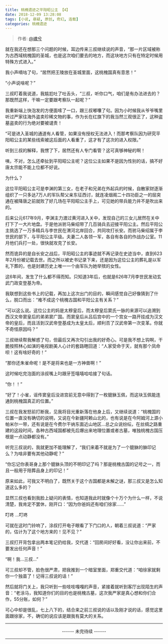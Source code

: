 ```yaml
---
title: 桃槐遗迹之平阳昭公主 【4】
date: 2018-12-09 13:28:08
tags: [小说, 悬疑, 原创, 奇幻, 连载]
categories: 桃槐遗迹
---
```


> 作者: [@魂兮](http://weibo.com/paigu77) 

就在我还在想那三个问题的时候，耳边传来三叔继续说的声音，“那一片区域被称为古西域桃槐国的圣城，也是这次咱们要去的地方，而这块地方只有在特定时候用特殊方式进入。”

我小声嘀咕了句，“居然把王陵放在圣城里面，这桃槐国真有意思！”

“小声说啥呢？”

三叔盯着我说道，我尴尬吐了吐舌头，“三叔，听你口气，咱们是有办法进去的？那既然这样，干嘛一定要跟考察队一起呢？”

我重新端上快泡发的方便面嗦了一口，跟三叔嘟囔了句。因为小时候我从爷爷嘴里听过严家往海外盗卖珍稀文物的事，作为长在红旗下的我当然三观很正了，这种盗墓盗卖的行为绝对要被谴责！

“可是进入圣城的通道有人看管，如果没有授权无法进入！而那考察队因为研究平阳昭公主的某些线索被这后面的人看重了，这才有了这次的进入权限。”

听到三叔的解释，我愣了下，居然还有人专门看管？这可真够神秘的啊！

咦，不对，怎么还牵扯到平阳昭公主呢？这位公主如果不是因为性别的话，搞不好唐太宗能不能上位都不好说。

为什么？

这位平阳昭公主可是李渊的第三女，在老子和兄弟在外起兵的时候，自散家财逐渐组织了一只多达7万人的军队帮父亲东征西讨，就连凌烟阁二十四功臣之一的屈突通在被降唐之前就败了好几场在平阳昭公主手上，可见她的带兵能力并不是吹出来的。

后来公元617年9月，李渊主力渡过黄河进入关中，发现自己的三女儿居然在关中打下了一大片地盘。于是他派驸马柴绍带了几百骑兵去迎接平阳公主。然后平阳公主挑选了一万多精兵与李世民在渭河北岸回合，共同攻打长安。而驸马柴绍属于李世民的部下，与平阳公主平级。夫妻二人各领一军，各自有各自的作战办公室。11月他们兵打一处，很快就攻克了长安。

然而诡异的是自长安之战后，平阳昭公主的事迹就不再记录在史迹当中，直到623年2月份被记载去世。而之所以被史书记录下来，还是因为这位公主的葬礼是以军礼下葬的，也是封建历史上唯一一个由军队为她举殡的女性。

这6年间，发生了什么都不得而知。只知道3年后，也就是626年7月李世民发动玄武门政变登基为帝。

我联想到这些书上的记载，再加上这次出门的目的，瞬间感觉自己好像猜到了什么，脱口而出：“难不成这个桃槐古国和平阳公主有关系？”

“可以这么说。这位公主的妈是太穆皇后，而太穆皇后窦氏一脉的来源可以追溯到西汉文帝窦皇后的弟弟窦广国。而窦皇后从吕后宫中的一个宫女一路开挂成为汉文帝的皇后，而且活到汉武帝登基成为太皇太后，顺利否了汉武帝第一次变革。你就不奇怪原因吗？”

三叔继续帮我解惑了句，但最后又再次勾引出我的好奇心。可是我不想上钩啊，干脆按照林心如演的电视剧美人心计的套路瞎回道：“人家受命于天，就有那个凤命呗！这有啥好奇的！”

“那你还朱雀命呢！是不是将来也是一方神兽啊！”

这时候吃完泡面的涂叔嘴上叼跟牙签嘻嘻哈哈接了句话。

“你！！”

“好了！小雀，谣传窦皇后没进宫前无意中得到了一枚貔貅玉佩，而这块玉佩能连通到桃槐国真正的位置。”

三叔在我发怒前打断我，见我将目光重新落在他身上后，又继续说道：“桃槐国的位置一直没有确切的说明，又说在今新疆阿赖山北的，也有说是在今阿姆河上源小帕米尔一带，还有说是在今费尔干纳东面近山地区…总之众说纷纭，在丝绸之路重建的这段时间，各种古西域国都被先后爆出来地理位置或者古墓，唯独桃槐古国压根是一点动静都没有。”

听完三叔说的，我就更加不能理解了，“我们来着不就是为了一个貔貅的貅印记么？为啥非要有其他动静呢？”

“你忘记你表哥身上那个貔貅头顶的不明印记了吗？那是桃槐古国的记号之一，而且一般用于陪葬品身上的印记！”

原来如此，可我又不明白了，既然关于这个古国都是未解之谜，那三叔又是怎么知道这么多的？

显然三叔也看到我脸上疑问的表情，也知道我此时就像个十万个为什么一样，不说清楚，我肯定不罢休，刚开口：“因为你爸妈还有咱们徐家……”

叮咚 …叮咚

可就在这时门铃响了，涂叔打开电子眼看了下门口的人，朝着三叔说道：“严家的，估计为了这个地方来的！见不见？”

三叔打开背包拿出两本笔记扔给我，交代道：“回房间好好看，没让你出来前，不要发出任何声音！”

“啊！我…三叔…”

可三叔却不管，脸色很严肃，把我推到一个暗室里面，郑重交代道：“咱徐家就剩你一个独苗了！记得三叔说的话！”

然后就将门关上，我只听到一些吱吱嘎嘎的声音，紧接着就听到客厅出现陌生的声音：“老涂马，我知道你们的目的也是桃槐古墓，这次我严家是真心想和你们合作，55分账，如何？”

可心中却是很乱，七上八下的，结合来之前三叔说的话以及刚才说的话，感觉这里面跟徐家，不，确切的说应该是跟我有莫大的关系。

---

<center> ------ 未完待续 ------ </center>

---
